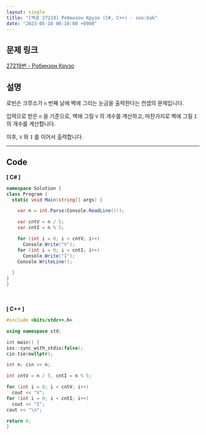 ```yaml
---
layout: single
title: "[백준 27219] Робинзон Крузо (C#, C++) - soo:bak"
date: "2023-05-10 00:10:00 +0900"
---
```


## 문제 링크
  [27219번 - Робинзон Крузо](https://www.acmicpc.net/problem/27219)

## 설명
로빈슨 크루소가 `n` 번째 날에 벽에 그리는 눈금을 출력한다는 컨셉의 문제입니다. <br>

입력으로 받은 `n` 을 기준으로, 벽에 그릴 `V` 의 개수를 계산하고, 마찬가지로 벽에 그릴 `I` 의 개수를 계산합니다. <br>

이후, `V` 와 `I` 를 이어서 출력합니다. <br>

- - -

## Code
<b>[ C# ] </b>
<br>

  ```c#
namespace Solution {
  class Program {
    static void Main(string[] args) {

      var n = int.Parse(Console.ReadLine()!);

      var cntV = n / 5;
      var cntI = n % 5;

      for (int i = 0; i < cntV; i++)
        Console.Write("V");
      for (int i = 0; i < cntI; i++)
        Console.Write("I");
      Console.WriteLine();

    }
  }
}
  ```
<br><br>
<b>[ C++ ] </b>
<br>

  ```c++
#include <bits/stdc++.h>

using namespace std;

int main() {
  ios::sync_with_stdio(false);
  cin.tie(nullptr);

  int n; cin >> n;

  int cntV = n / 5, cntI = n % 5;

  for (int i = 0; i < cntV; i++)
    cout << "V";
  for (int i = 0; i < cntI; i++)
    cout << "I";
  cout << "\n";

  return 0;
}
  ```
